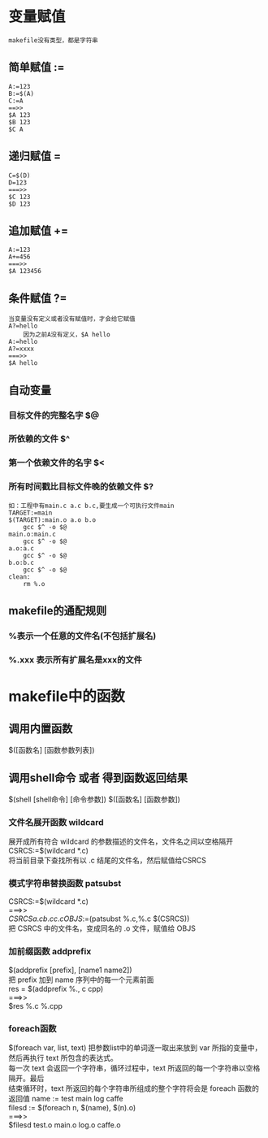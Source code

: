 # 变量赋值
    makefile没有类型，都是字符串
## 简单赋值 :=
    A:=123
    B:=$(A)
    C:=A   
    ==>>
    $A 123
    $B 123
    $C A
    
## 递归赋值 =  
    C=$(D)
    D=123
    ===>>
    $C 123
    $D 123
    
## 追加赋值 +=
    A:=123
    A+=456
    ===>>
    $A 123456
    
## 条件赋值 ?=
    当变量没有定义或者没有赋值时，才会给它赋值
    A?=hello
        因为之前A没有定义，$A hello
    A:=hello
    A?=xxxx
    ===>>
    $A hello
    
## 自动变量
### 目标文件的完整名字 $@
### 所依赖的文件 $^
### 第一个依赖文件的名字 $<
### 所有时间戳比目标文件晚的依赖文件 $?
    如：工程中有main.c a.c b.c,要生成一个可执行文件main
    TARGET:=main
    $(TARGET):main.o a.o b.o
        gcc $^ -o $@
    main.o:main.c
        gcc $^ -o $@
    a.o:a.c
        gcc $^ -o $@
    b.o:b.c
        gcc $^ -o $@
    clean:
        rm %.o
        
## makefile的通配规则
### %表示一个任意的文件名(不包括扩展名)
### %.xxx 表示所有扩展名是xxx的文件
    
# makefile中的函数
## 调用内置函数
$([函数名] [函数参数列表])
## 调用shell命令 或者 得到函数返回结果

$(shell [shell命令] [命令参数]) $([函数名] [函数参数])   

### 文件名展开函数 wildcard
展开成所有符合 wildcard 的参数描述的文件名，文件名之间以空格隔开   
CSRCS:=$(wildcard *.c)  
将当前目录下查找所有以 .c 结尾的文件名，然后赋值给CSRCS

### 模式字符串替换函数 patsubst 
CSRCS:=$(wildcard *.c)  
===>>   
    $CSRCS a.c b.c c.c  
OBJS:=$(patsubst %.c,%.c $(CSRCS))  
    把 CSRCS 中的文件名，变成同名的 .o 文件，赋值给 OBJS
    
### 加前缀函数 addprefix
$(addprefix [prefix], [name1 name2])    
把 prefix 加到 name 序列中的每一个元素前面    
res = $(addprefix %., c cpp)    
===>>   
    $res %.c %.cpp
    
### foreach函数
$(foreach var, list, text)
把参数list中的单词逐一取出来放到 var 所指的变量中，然后再执行 text 所包含的表达式。   
每一次 text 会返回一个字符串，循环过程中，text 所返回的每一个字符串以空格隔开。最后  
结束循环时，text 所返回的每个字符串所组成的整个字符将会是 foreach 函数的返回值
name := test main log caffe     
filesd := $(foreach n, $(name), $(n).o)    
===>>       
$filesd test.o main.o log.o caffe.o
   
    
    
    
    
    